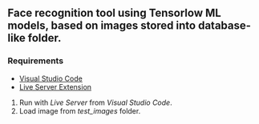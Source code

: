 ## Face recognition tool using Tensorlow ML models, based on images stored into database-like folder. 
### Requirements
  * [Visual Studio Code](https://code.visualstudio.com/download)
  * [Live Server Extension](https://marketplace.visualstudio.com/items?itemName=ritwickdey.LiveServer)
  
1. Run with _Live Server_ from _Visual Studio Code_.
2. Load image from _test_images_ folder. 

